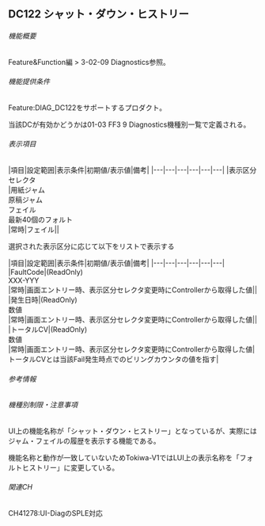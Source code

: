 ## DC122 シャット・ダウン・ヒストリー

###### 機能概要

Feature&Function編 > 3-02-09 Diagnostics参照。

###### 機能提供条件

Feature:DIAG\_DC122をサポートするプロダクト。

当該DCが有効かどうかは01-03 FF3 9 Diagnostics機種別一覧で定義される。

###### 表示項目

|項目|設定範囲|表示条件|初期値/表示値|備考|
|---|---|---|---|---|---|
|表示区分<br/>セレクタ<br/>|用紙ジャム<br/>原稿ジャム<br/>フェイル<br/>最新40個のフォルト<br/>|常時|フェイル||

選択された表示区分に応じて以下をリストで表示する

|項目|設定範囲|表示条件|初期値/表示値|備考|
|---|---|---|---|---|---|
|FaultCode|(ReadOnly)<br/>XXX-YYY<br/>|常時|画面エントリー時、表示区分セレクタ変更時にControllerから取得した値||
|発生日時|(ReadOnly)<br/>数値<br/>|常時|画面エントリー時、表示区分セレクタ変更時にControllerから取得した値||
|トータルCV|(ReadOnly)<br/>数値<br/>|常時|画面エントリー時、表示区分セレクタ変更時にControllerから取得した値|トータルCVとは当該Fail発生時点でのビリングカウンタの値を指す|


###### 参考情報

###### 機種別制限・注意事項

UI上の機能名称が「シャット・ダウン・ヒストリー」となっているが、実際にはジャム・フェイルの履歴を表示する機能である。

機能名称と動作が一致していないためTokiwa-V1ではLUI上の表示名称を「フォルトヒストリー」に変更している。

###### 関連CH

CH41278:UI-DiagのSPLE対応
